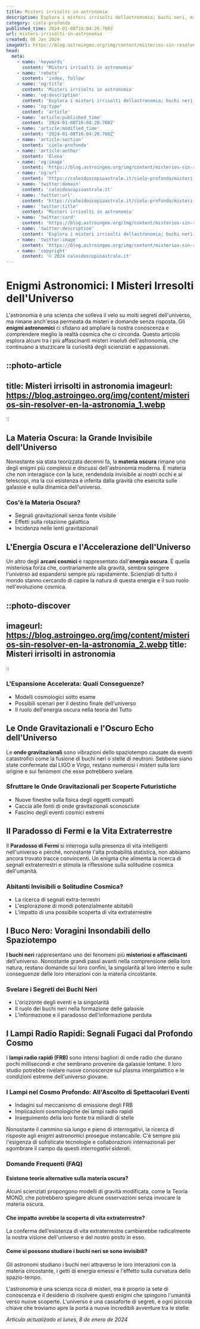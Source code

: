 ```yaml
---
title: Misteri irrisolti in astronomia
description: Esplora i misteri irrisolti dellastronomia; buchi neri, materia oscura e più. Enigmi celesti che sfidano la scienza!
category: cielo-profondo
published_time: 2024-01-08T16:04:20.760Z
url: misteri-irrisolti-in-astronomia
created: 08 Jan 2024
imageUrl: https://blog.astroingeo.org/img/content/misterios-sin-resolver-en-la-astronomia_1.webp
head:
  meta:
    - name: 'keywords'
      content: 'Misteri irrisolti in astronomia'
    - name: 'robots'
      content: 'index, follow'
    - name: 'og:title'
      content: 'Misteri irrisolti in astronomia'
    - name: 'og:description'
      content: 'Esplora i misteri irrisolti dellastronomia; buchi neri, materia oscura e più. Enigmi celesti che sfidano la scienza!'
    - name: 'og:type'
      content: 'article'
    - name: 'article:published_time'
      content: '2024-01-08T16:04:20.760Z'
    - name: 'article:modified_time'
      content: '2024-01-08T16:04:20.760Z'
    - name: 'article:section'
      content: 'cielo-profondo'
    - name: 'article:author'
      content: 'Elena'
    - name: 'og:image'
      content: 'https://blog.astroingeo.org/img/content/misterios-sin-resolver-en-la-astronomia_1.webp'
    - name: 'og:url'
      content: 'https://caleidoscopioastrale.it/cielo-profondo/misteri-irrisolti-in-astronomia'
    - name: 'twitter:domain'
      content: 'caleidoscopioastrale.it'
    - name: 'twitter:url'
      content: 'https://caleidoscopioastrale.it/cielo-profondo/misteri-irrisolti-in-astronomia'
    - name: 'twitter:title'
      content: 'Misteri irrisolti in astronomia'
    - name: 'twitter:card'
      content: 'https://blog.astroingeo.org/img/content/misterios-sin-resolver-en-la-astronomia_1.webp'
    - name: 'twitter:description'
      content: 'Esplora i misteri irrisolti dellastronomia; buchi neri, materia oscura e più. Enigmi celesti che sfidano la scienza!'
    - name: 'twitter:image'
      content: 'https://blog.astroingeo.org/img/content/misterios-sin-resolver-en-la-astronomia_1.webp'
    - name: 'copyright'
      content: '© 2024 caleidoscopioastrale.it'
---
```

# Enigmi Astronomici: I Misteri Irresolti dell'Universo

L'astronomia è una scienza che solleva il velo su molti segreti dell'universo, ma rimane anch'essa permeata da misteri e domande senza risposta. Gli **enigmi astronomici** ci sfidano ad ampliare la nostra conoscenza e comprendere meglio la realtà cosmica che ci circonda. Questo articolo esplora alcuni tra i più affascinanti misteri insoluti dell'astronomia, che continuano a stuzzicare la curiosità degli scienziati e appassionati.

::photo-article
---
title: Misteri irrisolti in astronomia
imageurl: https://blog.astroingeo.org/img/content/misterios-sin-resolver-en-la-astronomia_1.webp
---
::

## La Materia Oscura: la Grande Invisibile dell'Universo

Nonostante sia stata teorizzata decenni fa, la **materia oscura** rimane uno degli enigmi più complessi e discussi dell'astronomia moderna. È materia che non interagisce con la luce, rendendola invisibile ai nostri occhi e ai telescopi, ma la cui esistenza è inferita dalla gravità che esercita sulle galassie e sulla dinamica dell'universo.

### Cos'è la Materia Oscura?

- Segnali gravitazionali senza fonte visibile
- Effetti sulla rotazione galattica
- Incidenza nelle lenti gravitazionali

## L'Energia Oscura e l'Accelerazione dell'Universo

Un altro degli **arcani cosmici** è rappresentato dall'**energia oscura**. È quella misteriosa forza che, contrariamente alla gravità, sembra spingere l'universo ad espandersi sempre più rapidamente. Scienziati di tutto il mondo stanno cercando di capire la natura di questa energia e il suo ruolo nell'evoluzione cosmica.

::photo-discover
---
imageurl: https://blog.astroingeo.org/img/content/misterios-sin-resolver-en-la-astronomia_2.webp
title: Misteri irrisolti in astronomia
---
::

### L'Espansione Accelerata: Quali Conseguenze?

- Modelli cosmologici sotto esame
- Possibili scenari per il destino finale dell'universo
- Il ruolo dell'energia oscura nella teoria del Tutto

## Le Onde Gravitazionali e l'Oscuro Echo dell'Universo

Le **onde gravitazionali** sono vibrazioni dello spaziotempo causate da eventi catastrofici come la fusione di buchi neri o stelle di neutroni. Sebbene siano state confermate dal LIGO e Virgo, restano numerosi i misteri sulla loro origine e sui fenomeni che esse potrebbero svelare.

### Sfruttare le Onde Gravitazionali per Scoperte Futuristiche

- Nuove finestre sulla fisica degli oggetti compatti
- Caccia alle fonti di onde gravitazionali sconosciute
- Fascino degli eventi cosmici estremi

## Il Paradosso di Fermi e la Vita Extraterrestre

Il **Paradosso di Fermi** si interroga sulla presenza di vita intelligenti nell'universo e perché, nonostante l'alta probabilità statistica, non abbiamo ancora trovato tracce convincenti. Un enigma che alimenta la ricerca di segnali extraterrestri e stimola la riflessione sulla solitudine cosmica dell'umanità.

### Abitanti Invisibili o Solitudine Cosmica?

- La ricerca di segnali extra-terrestri
- L'esplorazione di mondi potenzialmente abitabili
- L'impatto di una possibile scoperta di vita extraterrestre

## I Buco Nero: Voragini Insondabili dello Spaziotempo

**I buchi neri** rappresentano uno dei fenomeni più **misteriosi e affascinanti** dell'universo. Nonostante grandi passi avanti nella comprensione della loro natura, restano domande sui loro confini, la singolarità al loro interno e sulle conseguenze delle loro interazioni con la materia circostante.

### Svelare i Segreti dei Buchi Neri

- L'orizzonte degli eventi e la singolarità
- Il ruolo dei buchi neri nella formazione delle galassie
- L'informazione e il paradosso dell'informazione perduta

## I Lampi Radio Rapidi: Segnali Fugaci dal Profondo Cosmo

I **lampi radio rapidi (FRB)** sono intensi bagliori di onde radio che durano pochi millisecondi e che sembrano provenire da galassie lontane. Il loro studio potrebbe rivelare nuove conoscenze sul plasma intergalattico e le condizioni estreme dell'universo giovane.

### I Lampi nel Cosmo Profondo: All'Ascolto di Spettacolari Eventi

- Indagini sul meccanismo di emissione degli FRB
- Implicazioni cosmologiche dei lampi radio rapidi
- Inseguimento della loro fonte tra miliardi di stelle

Nonostante il cammino sia lungo e pieno di interrogativi, la ricerca di risposte agli enigmi astronomici prosegue instancabile. C'è sempre più l'esigenza di sofisticate tecnologie e collaborazioni internazionali per sgombrare il campo da questi *interrogativi siderali*. 

### Domande Frequenti (FAQ)

#### Esistono teorie alternative sulla materia oscura?
Alcuni scienziati propongono modelli di gravità modificata, come la Teoria MOND, che potrebbero spiegare alcune osservazioni senza invocare la materia oscura.

#### Che impatto avrebbe la scoperta di vita extraterrestre?
La conferma dell'esistenza di vita extraterrestre cambierebbe radicalmente la nostra visione dell'universo e del nostro posto in esso.

#### Come si possono studiare i buchi neri se sono invisibili?
Gli astronomi studiano i buchi neri attraverso le loro interazioni con la materia circostante, i getti di energia emessi e l'effetto sulla curvatura dello spazio-tempo. 

L'astronomia è una scienza ricca di misteri, ma è proprio la sete di conoscenza e il desiderio di risolvere questi enigmi che spingono l'umanità verso nuove scoperte. L'universo è una cassaforte di segreti, e ogni piccola chiave che troviamo apre la porta a nuove incredibili avventure tra le stelle.

_Artículo actualizado el lunes, 8 de enero de 2024_